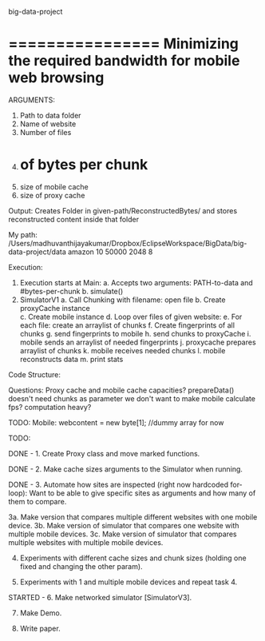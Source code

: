 big-data-project

================
Minimizing the required bandwidth for mobile web browsing
================

ARGUMENTS:
1. Path to data folder
2. Name of website
3. Number of files
4. # of bytes per chunk
5. size of mobile cache
6. size of proxy cache

Output:
Creates Folder in given-path/ReconstructedBytes/ and stores reconstructed content inside that folder

My path:
/Users/madhuvanthijayakumar/Dropbox/EclipseWorkspace/BigData/big-data-project/data amazon 10 50000 2048 8



Execution:
1. Execution starts at Main: 
	a. Accepts two arguments: PATH-to-data and #bytes-per-chunk
	b. simulate()
2. SimulatorV1
	a. Call Chunking with filename: open file
	b. Create proxyCache instance		
	c. Create mobile instance
	d. Loop over files of given website: 
	e. For each file: create an arraylist of chunks
	f. Create fingerprints of all chunks
	g. send fingerprints to mobile
	h. send chunks to proxyCache
	i. mobile sends an arraylist of needed fingerprints
	j. proxycache prepares arraylist of chunks
	k. mobile receives needed chunks
	l. mobile reconstructs data
	m. print stats

Code Structure:


Questions: 
Proxy cache and mobile cache capacities?
prepareData() doesn't need chunks as parameter
we don't want to make mobile calculate fps? computation heavy?


TODO:
	Mobile:
	webcontent = new byte[1]; //dummy array for now

TODO:

DONE - 1. Create Proxy class and move marked functions.

DONE - 2. Make cache sizes arguments to the Simulator when running.

DONE - 3. Automate how sites are inspected (right now hardcoded for-loop): Want to be able to give specific sites as arguments and how many of them to compare.

3a. Make version that compares multiple different websites with one mobile device.
3b. Make version of simulator that compares one website with multiple mobile devices.
3c. Make version of simulator that compares multiple websites with multiple mobile devices.

4. Experiments with different cache sizes and chunk sizes (holding one fixed and changing the other param).

5. Experiments with 1 and multiple mobile devices and repeat task 4.

STARTED - 6. Make networked simulator \[SimulatorV3\].

7. Make Demo.

8. Write paper.
